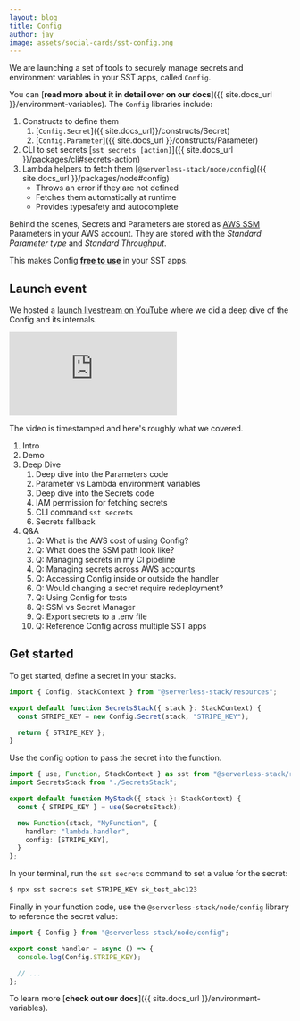 ```yaml
---
layout: blog
title: Config
author: jay
image: assets/social-cards/sst-config.png
---
```


We are launching a set of tools to securely manage secrets and environment variables in your SST apps, called `Config`.

You can [**read more about it in detail over on our docs**]({{ site.docs_url }}/environment-variables). The `Config` libraries include:

1. Constructs to define them
   1. [`Config.Secret`]({{ site.docs_url}}/constructs/Secret)
   2. [`Config.Parameter`]({{ site.docs_url }}/constructs/Parameter)
2. CLI to set secrets [`sst secrets [action]`]({{ site.docs_url }}/packages/cli#secrets-action)
3. Lambda helpers to fetch them [`@serverless-stack/node/config`]({{ site.docs_url }}/packages/node#config)
   - Throws an error if they are not defined
   - Fetches them automatically at runtime
   - Provides typesafety and autocomplete

Behind the scenes, Secrets and Parameters are stored as [AWS SSM](https://docs.aws.amazon.com/systems-manager/latest/userguide/systems-manager-parameter-store.html) Parameters in your AWS account. They are stored with the _Standard Parameter type_ and _Standard Throughput_.

This makes Config [**free to use**](https://aws.amazon.com/systems-manager/pricing/) in your SST apps.

## Launch event

We hosted a [launch livestream on YouTube](https://www.youtube.com/watch?v=6sMTfoeshLo) where we did a deep dive of the Config and its internals.

<div class="youtube-container">
  <iframe src="https://www.youtube-nocookie.com/embed/6sMTfoeshLo" frameborder="0" allow="accelerometer; autoplay; clipboard-write; encrypted-media; gyroscope; picture-in-picture" allowfullscreen></iframe>
</div>

The video is timestamped and here's roughly what we covered.

1. Intro
2. Demo
3. Deep Dive
   1. Deep dive into the Parameters code
   1. Parameter vs Lambda environment variables
   1. Deep dive into the Secrets code
   1. IAM permission for fetching secrets
   1. CLI command `sst secrets`
   1. Secrets fallback
4. Q&A
   1. Q: What is the AWS cost of using Config?
   1. Q: What does the SSM path look like?
   1. Q: Managing secrets in my CI pipeline
   1. Q: Managing secrets across AWS accounts
   1. Q: Accessing Config inside or outside the handler
   1. Q: Would changing a secret require redeployment?
   1. Q: Using Config for tests
   1. Q: SSM vs Secret Manager
   1. Q: Export secrets to a .env file
   1. Q: Reference Config across multiple SST apps

## Get started

To get started, define a secret in your stacks.

```typescript
import { Config, StackContext } from "@serverless-stack/resources";

export default function SecretsStack({ stack }: StackContext) {
  const STRIPE_KEY = new Config.Secret(stack, "STRIPE_KEY");

  return { STRIPE_KEY };
}
```

Use the config option to pass the secret into the function.

```typescript
import { use, Function, StackContext } as sst from "@serverless-stack/resources";
import SecretsStack from "./SecretsStack";

export default function MyStack({ stack }: StackContext) {
  const { STRIPE_KEY } = use(SecretsStack);

  new Function(stack, "MyFunction", {
    handler: "lambda.handler",
    config: [STRIPE_KEY],
  }
};
```

In your terminal, run the `sst secrets` command to set a value for the secret:

```bash
$ npx sst secrets set STRIPE_KEY sk_test_abc123
```

Finally in your function code, use the `@serverless-stack/node/config` library to reference the secret value:

```typescript
import { Config } from "@serverless-stack/node/config";

export const handler = async () => {
  console.log(Config.STRIPE_KEY);

  // ...
};
```

To learn more [**check out our docs**]({{ site.docs_url }}/environment-variables).
